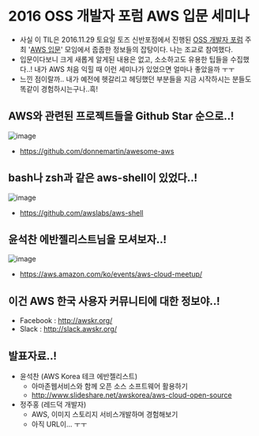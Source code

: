 # 2016 OSS 개발자 포럼 AWS 입문 세미나
- 사실 이 TIL은 2016.11.29 토요일 토즈 신반포점에서 진행된 [OSS 개발자 포럼](https://www.facebook.com/groups/567834989912160/) 주최 '[AWS 입문](http://onoffmix.com/event/82894)' 모임에서 줍줍한 정보들의 잡탕이다. 나는 조교로 참여했다.
- 입문이다보니 크게 새롭게 알게된 내용은 없고, 소소하고도 유용한 팁들을 수집했다..! 내가 AWS 처음 익힐 때 이런 세미나가 있었으면 얼마나 좋았을까 ㅜㅜ
- 느낀 점이랄까.. 내가 예전에 헷갈리고 헤딩했던 부분들을 지금 시작하시는 분들도 똑같이 경험하시는구나..흑!

## AWS와 관련된 프로젝트들을 Github Star 순으로..!
![image](https://cloud.githubusercontent.com/assets/8033320/20456026/222b0ba8-aeae-11e6-888f-c729d4d4f47c.png)
- https://github.com/donnemartin/awesome-aws

## bash나 zsh과 같은 aws-shell이 있었다..!
![image](https://camo.githubusercontent.com/08dc8752b3927b66f9a5237205efaa8e88aacb6c/68747470733a2f2f6177732d646576656c6f7065722d626c6f672d6d656469612e73332d75732d776573742d322e616d617a6f6e6177732e636f6d2f636c692f53757065722d4368617267652d596f75722d4157532d436f6d6d616e642d4c696e652d457870657269656e63652d776974682d6177732d7368656c6c2f6177732d7368656c6c2d66696e616c2e676966)
- https://github.com/awslabs/aws-shell

## 윤석찬 에반젤리스트님을 모셔보자..!
![image](https://cloud.githubusercontent.com/assets/8033320/20456031/3c71e9fa-aeae-11e6-91b7-bd77199838aa.png)
- https://aws.amazon.com/ko/events/aws-cloud-meetup/

## 이건 AWS 한국 사용자 커뮤니티에 대한 정보야..!
- Facebook : http://awskr.org/
- Slack : http://slack.awskr.org/

## 발표자료..!
- 윤석찬 (AWS Korea 테크 에반젤리스트)
  - 아마존웹서비스와 함께 오픈 소스 소프트웨어 활용하기
  - http://www.slideshare.net/awskorea/aws-cloud-open-source
- 정주홍 (레드덕 개발자)
  - AWS, 이미지 스토리지 서비스개발하며 경험해보기
  - 아직 URL이... ㅜㅜ
